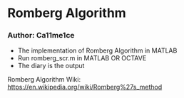 # Romberg Algorithm
### Author: Ca11me1ce<br>
* The implementation of Romberg Algorithm in MATLAB<br>
* Run romberg_scr.m in MATLAB OR OCTAVE<br>
* The diary is the output<br>

Romberg Algorithm Wiki: https://en.wikipedia.org/wiki/Romberg%27s_method
